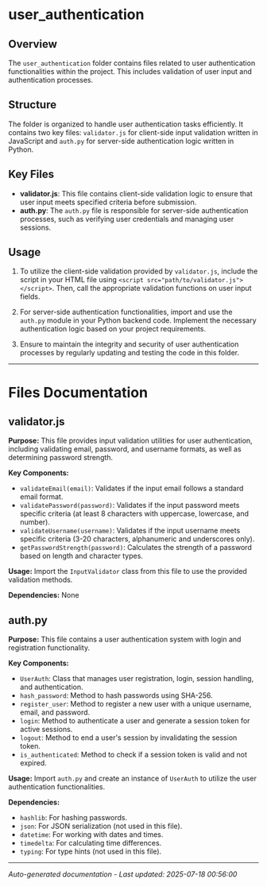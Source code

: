 # user_authentication

## Overview
The `user_authentication` folder contains files related to user authentication functionalities within the project. This includes validation of user input and authentication processes.

## Structure
The folder is organized to handle user authentication tasks efficiently. It contains two key files: `validator.js` for client-side input validation written in JavaScript and `auth.py` for server-side authentication logic written in Python.

## Key Files
- **validator.js**: This file contains client-side validation logic to ensure that user input meets specified criteria before submission.
- **auth.py**: The `auth.py` file is responsible for server-side authentication processes, such as verifying user credentials and managing user sessions.

## Usage
1. To utilize the client-side validation provided by `validator.js`, include the script in your HTML file using `<script src="path/to/validator.js"></script>`. Then, call the appropriate validation functions on user input fields.
   
2. For server-side authentication functionalities, import and use the `auth.py` module in your Python backend code. Implement the necessary authentication logic based on your project requirements.

3. Ensure to maintain the integrity and security of user authentication processes by regularly updating and testing the code in this folder.

---

# Files Documentation

## validator.js

**Purpose:** This file provides input validation utilities for user authentication, including validating email, password, and username formats, as well as determining password strength.

**Key Components:**
- `validateEmail(email)`: Validates if the input email follows a standard email format.
- `validatePassword(password)`: Validates if the input password meets specific criteria (at least 8 characters with uppercase, lowercase, and number).
- `validateUsername(username)`: Validates if the input username meets specific criteria (3-20 characters, alphanumeric and underscores only).
- `getPasswordStrength(password)`: Calculates the strength of a password based on length and character types.

**Usage:** Import the `InputValidator` class from this file to use the provided validation methods.

**Dependencies:** None

## auth.py

**Purpose:** This file contains a user authentication system with login and registration functionality.

**Key Components:**
- `UserAuth`: Class that manages user registration, login, session handling, and authentication.
- `hash_password`: Method to hash passwords using SHA-256.
- `register_user`: Method to register a new user with a unique username, email, and password.
- `login`: Method to authenticate a user and generate a session token for active sessions.
- `logout`: Method to end a user's session by invalidating the session token.
- `is_authenticated`: Method to check if a session token is valid and not expired.

**Usage:** Import `auth.py` and create an instance of `UserAuth` to utilize the user authentication functionalities.

**Dependencies:**
- `hashlib`: For hashing passwords.
- `json`: For JSON serialization (not used in this file).
- `datetime`: For working with dates and times.
- `timedelta`: For calculating time differences.
- `typing`: For type hints (not used in this file).

---
*Auto-generated documentation - Last updated: 2025-07-18 00:56:00*
